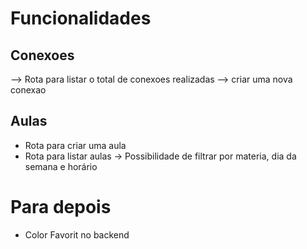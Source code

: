 # Funcionalidades


## Conexoes

--> Rota para listar o total de conexoes realizadas
--> criar uma nova conexao

## Aulas

- Rota para criar uma aula
- Rota para listar aulas
    -> Possibilidade de filtrar por materia, dia da semana e horário


# Para depois

* Color Favorit no backend